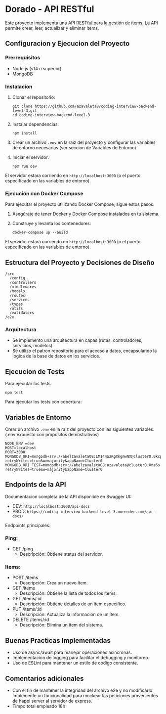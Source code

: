 # Dorado - API RESTful

Este proyecto implementa una API RESTful para la gestión de ítems. La API permite crear, leer, actualizar y eliminar ítems.

## Configuracion y Ejecucion del Proyecto

### Prerrequisitos

- Node.js (v14 o superior)
- MongoDB

### Instalacion

1. Clonar el repositorio:

   ```
   git clone https://github.com/azavaleta8/coding-interview-backend-level-3.git
   cd coding-interview-backend-level-3
   ```

2. Instalar dependencias:

   ```
   npm install
   ```

3. Crear un archivo `.env` en la raiz del proyecto y configurar las variables de entorno necesarias (ver seccion de Variables de Entorno).

4. Iniciar el servidor:
   ```
   npm run dev
   ```

El servidor estara corriendo en `http://localhost:3000` (o el puerto especificado en las variables de entorno).

### Ejecución con Docker Compose

Para ejecutar el proyecto utilizando Docker Compose, sigue estos pasos:

1. Asegúrate de tener Docker y Docker Compose instalados en tu sistema.

2. Construye y levanta los contenedores:

   ```
   docker-compose up --build
   ```

El servidor estará corriendo en `http://localhost:3000` (o el puerto especificado en las variables de entorno).

## Estructura del Proyecto y Decisiones de Diseño

```
/src
  /config
  /controllers
  /middlewares
  /models
  /routes
  /services
  /types
  /utils
  /validators
/e2e
```

### Arquitectura

- Se implemento una arquitectura en capas (rutas, controladores, servicios, modelos).
- Se utilizo el patron repositorio para el acceso a datos, encapsulando la logica de la base de datos en los servicios.

## Ejecucion de Tests

Para ejecutar los tests:

```
npm test
```

Para ejecutar los tests con cobertura:

## Variables de Entorno

Crear un archivo `.env` en la raiz del proyecto con las siguientes variables: (.env expuesto con propositos demostrativos)

```
NODE_ENV =dev
HOST=localhost
PORT=3000
MONGODB_URI=mongodb+srv://abelzavaleta08:LM144a2KgXkgmwNX@cluster0.0kcpi.mongodb.net/?retryWrites=true&w=majority&appName=Cluster0
MONGODB_URI_TEST=mongodb+srv://abelzavaleta08:azavaleta@cluster0.0na6s.mongodb.net/?retryWrites=true&w=majority&appName=Cluster0
```

## Endpoints de la API

Documentacion completa de la API disponible en Swagger UI:

- DEV: `http://localhost:3000/api-docs`
- PROD: `https://coding-interview-backend-level-3.onrender.com/api-docs/`

Endpoints principales:

### Ping:

- GET /ping
  - Descripción: Obtiene status del servidor.

### Items:

- POST /items
  - Descripción: Crea un nuevo ítem.
- GET /items
  - Descripción: Obtiene la lista de todos los ítems.
- GET /items/:id
  - Descripción: Obtiene detalles de un ítem específico.
- PUT /items/:id
  - Descripción: Actualiza la información de un ítem.
- DELETE /items/:id
  - Descripción: Elimina un ítem del sistema.

## Buenas Practicas Implementadas

- Uso de async/await para manejar operaciones asincronas.
- Implementacion de logging para facilitar el debugging y monitoreo.
- Uso de ESLint para mantener un estilo de codigo consistente.

## Comentarios adicionales

- Con el fin de mantener la integridad del archivo e2e y no modificarlo. Implemente un funcionalidad para mockear las peticiones provenientes de happi server al servidor de express.
- Timpo total empleado 18h
